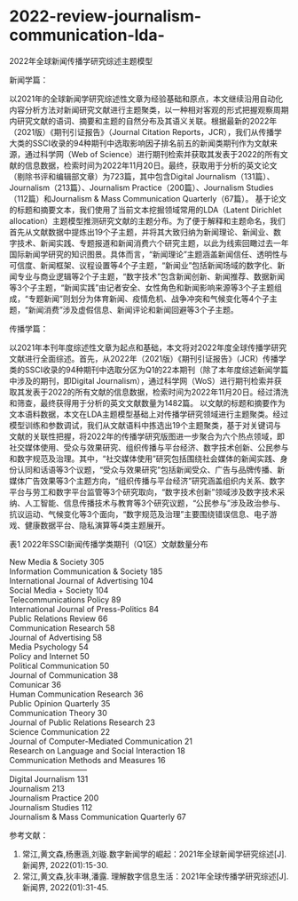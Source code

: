# 2022-review-journalism-communication-lda-
2022年全球新闻传播学研究综述主题模型

新闻学篇：

以2021年的全球新闻学研究综述性文章为经验基础和原点，本文继续沿用自动化内容分析方法对新闻研究文献进行主题聚类，以一种相对客观的形式把握观察周期内研究文献的语词、摘要和主题的自然分布及其语义关联。根据最新的2022年（2021版）《期刊引证报告》（Journal Citation Reports，JCR），我们从传播学大类的SSCI收录的94种期刊中选取影响因子排名前五的新闻类期刊作为文献来源，通过科学网（Web of Science）进行期刊检索并获取其发表于2022的所有文献的信息数据，检索时间为2022年11月20日。最终，获取用于分析的英文论文（剔除书评和编辑部文章）为723篇，其中包含Digital Journalism（131篇）、Journalism（213篇）、Journalism Practice（200篇）、Journalism Studies（112篇）和Journalism & Mass Communication Quarterly（67篇）。
基于论文的标题和摘要文本，我们使用了当前文本挖掘领域常用的LDA（Latent Dirichlet allocation）主题模型推测研究文献的主题分布。为了便于解释和主题命名，我们首先从文献数据中提炼出19个子主题，并将其大致归纳为新闻理论、新闻业、数字技术、新闻实践、专题报道和新闻消费六个研究主题，以此为线索回瞰过去一年国际新闻学研究的知识图景。具体而言，“新闻理论”主题涵盖新闻信任、透明性与可信度、新闻框架、议程设置等4个子主题，“新闻业”包括新闻场域的数字化、新闻专业与商业逻辑等2个子主题，“数字技术”包含新闻创新、新闻推荐、数据新闻等3个子主题，“新闻实践”由记者安全、女性角色和新闻影响来源等3个子主题组成，“专题新闻”则划分为体育新闻、疫情危机、战争冲突和气候变化等4个子主题，“新闻消费”涉及虚假信息、新闻评论和新闻回避等3个子主题。


传播学篇：

以2021年本刊年度综述性文章为起点和基础，本文将对2022年度全球传播学研究文献进行全面综述。首先，从2022年（2021版）《期刊引证报告》（JCR）传播学类的SSCI收录的94种期刊中选取分区为Q1的22本期刊（除了本年度综述新闻学篇中涉及的期刊，即Digital Journalism），通过科学网（WoS）进行期刊检索并获取其发表于2022的所有文献的信息数据，检索时间为2022年11月20日。经过清洗和筛查，最终获得用于分析的英文文献数量为1482篇。
以文献的标题和摘要作为文本语料数据，本文在LDA主题模型基础上对传播学研究领域进行主题聚类。经过模型训练和参数调试，我们从文献语料中拣选出19个主题聚类，基于对关键词与文献的关联性把握，将2022年的传播学研究版图进一步聚合为六个热点领域，即社交媒体使用、受众与效果研究、组织传播与平台经济、数字技术创新、公民参与和数字规范及治理。其中，“社交媒体使用”研究包括围绕社会媒体的新闻实践、身份认同和话语等3个议题，“受众与效果研究”包括新闻受众、广告与品牌传播、新媒体广告效果等3个主题方向，“组织传播与平台经济”研究涵盖组织内关系、数字平台与劳工和数字平台监管等3个研究取向，“数字技术创新”领域涉及数字技术采纳、人工智能、信息传播技术与教育等3个研究议题，“公民参与”涉及政治参与、抗议运动、气候变化等3个面向，“数字规范及治理”主要围绕错误信息、电子游戏、健康数据平台、隐私演算等4类主题展开。


表1  2022年SSCI新闻传播学类期刊（Q1区）文献数量分布

New Media & Society	305  
Information Communication & Society	185  
International Journal of Advertising	104  
Social Media + Society	104  
Telecommunications Policy	89  
International Journal of Press-Politics	84  
Public Relations Review	66  
Communication Research	58  
Journal of Advertising	58  
Media Psychology	54  
Policy and Internet	50  
Political Communication	50  
Journal of Communication	38  
Comunicar	36  
Human Communication Research  36  
Public Opinion Quarterly	35  
Communication Theory	30  
Journal of Public Relations Research	23  
Science Communication	22  
Journal of Computer-Mediated Communication	21  
Research on Language and Social Interaction	18  
Communication Methods and Measures	16  
——————————  
Digital Journalism	131  
Journalism	213  
Journalism Practice	200  
Journalism Studies	112  
Journalism & Mass Communication Quarterly	67  


参考文献：
1. 常江,黄文森,杨惠涵,刘璇.数字新闻学的崛起：2021年全球新闻学研究综述[J]. 新闻界, 2022(01):15-30.
2. 常江,黄文森,狄丰琳,潘露. 理解数字信息生活：2021年全球传播学研究综述[J]. 新闻界, 2022(01):31-45.
